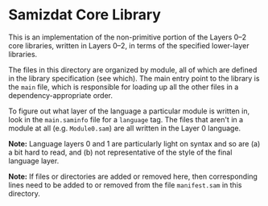 Samizdat Core Library
=====================

This is an implementation of the non-primitive portion of the
Layers 0&ndash;2 core libraries, written in Layers 0&ndash;2, in terms of
the specified lower-layer libraries.

The files in this directory are organized by module, all of which are
defined in the library specification (see which). The main entry point
to the library is the `main` file, which is responsible for loading up all
the other files in a dependency-appropriate order.

To figure out what layer of the language a particular module is written in,
look in the `main.saminfo` file for a `language` tag. The files that aren't
in a module at all (e.g. `Module0.sam`) are all written in the Layer 0
language.

**Note:** Language layers 0 and 1 are particularly light on syntax and
so are (a) a bit hard to read, and (b) not representative of the style
of the final language layer.

**Note:** If files or directories are added or removed here, then
corresponding lines need to be added to or removed from the file
`manifest.sam` in this directory.
